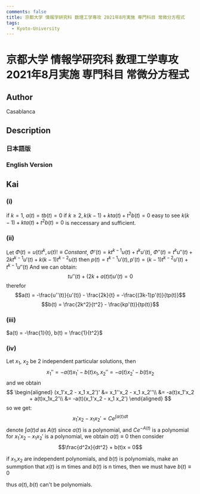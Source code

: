 ```yaml
---
comments: false
title: 京都大学 情報学研究科 数理工学専攻 2021年8月実施 専門科目 常微分方程式
tags:
  - Kyoto-University
---
```

# 京都大学 情報学研究科 数理工学専攻 2021年8月実施 専門科目 常微分方程式

## **Author**
Casablanca

## **Description**
### 日本語版


### English Version


## **Kai**
### (i)

if $k = 1$, $a(t) = tb(t) = 0$
if $k \geq 2, k(k-1) + kta(t) + t^2b(t) = 0$
easy to see  $k(k-1) + kta(t) + t^2b(t) = 0$ is neccessary and sufficient.

### (ii)
Let $\Phi(t) = u(t)t^k, u(t) !\equiv Constant$, 
$\Phi '(t) = kt^{k-1}u(t) + t^ku'(t)$, 
$\Phi''(t) = t^ku''(t) + 2kt^{k-1}u'(t) + k(k-1)t^{k-2}u(t)$
then $p(t) = t^{k-1}u'(t), p'(t) = (k-1)t^{k-2}u'(t) + t^{k-1}u''(t)$
And we can obtain:
$$t u''(t) + (2k + a(t)t)u'(t) = 0$$
therefor
$$a(t) = -\frac{u''(t)}{u'(t)} - \frac{2k}{t} = -\frac{(3k-1)p'(t)}{tp(t)}$$
$$b(t) = \frac{2k^2}{t^2} - \frac{kp'(t)}{tp(t)}$$

### (iii)
$a(t) = -\frac{1}{t}, b(t) = \frac{1}{t^2}$

### (iv)
Let $x_1$, $x_2$ be 2 independent particular solutions, then
$$x_1'' = -a(t)x_1' - b(t)x_1 , x_2'' = -a(t)x_2' - b(t)x_2$$
and we obtain
$$
\begin{aligned}
    (x_1'x_2 - x_1 x_2')' &= x_1''x_2 - x_1 x_2''\\
&= -a(t)x_1'x_2 + a(t)x_1x_2'\\
&= -a(t)(x_1'x_2 - x_1 x_2')
\end{aligned}
$$
so we get:$$x_1'x_2 - x_1x_2' = C e^{\int a(t)dt}$$
denote  $\int a(t)d$ as $A(t)$
since $a(t)$ is a polynomial, and $Ce^{-A(t)}$ is a  polynomial for $x_1'x_2 - x_1x_2'$ is a polynomial, we obtain $a(t) \equiv 0$
then consider $$\frac{d^2x}{dt^2} + b(t)x = 0$$

if $x_1$,$x_2$ are independent polynomials, and $b(t)$ is polynomials, make an summption that $x(t)$ is m times and $b(t)$ is n times, then we must have $b(t) \equiv 0$

thus $a(t), b(t)$ can't be polynomials.
